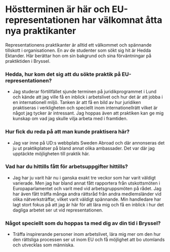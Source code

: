 # Höstterminen är här och EU-representationen har välkomnat åtta nya praktikanter

Representationens praktikanter är alltid ett välkommet och spännande tillskott i organisationen. En av de studenter som sökt sig hit är Hedda Ektander. Här berättar hon om sin bakgrund och sina förväntningar på praktiktiden i Bryssel.

### Hedda, hur kom det sig att du sökte praktik på EU-representationen?

- Jag studerar förtillfället sjunde terminen på juridikprogrammet i Lund och kände att jag ville få en inblick i arbetslivet och hur det är att jobba i en internationell miljö. Tanken är att få en bild av hur juridiken praktiseras i verkligheten och speciellt inom internationellrätt vilket är något jag tycker är intressant. Jag hoppas även att praktiken kan ge mig kunskap om vad jag skulle vilja arbeta med i framtiden.

### Hur fick du reda på att man kunde praktisera här?

- Jag var inne på UD:s webbplats Sweden Abroad och där annonseras det ju ut praktikplatser på bland annat olika ambassader. Det var där jag upptäckte möjligheten till praktik här.

### Vad har du hittills fått för arbetsuppgifter hittills?

- Jag har ju varit här nu i ganska exakt tre veckor som har varit väldigt varierade. Men jag har bland annat fått rapportera från utskottsmöten i Europaparlamentet och varit med vid arbetsgruppsmöten på rådet. Jag har även fått träffa många andra rättsråd från andra medlemsländer vid olika nätverksträffar, vilket varit väldigt spännande. Min handledare har lagt stort fokus på att jag är här för att lära mig och få en inblick i hur det dagliga arbetet ser ut vid representationen.

### Något speciellt som du hoppas ta med dig av din tid i Bryssel?

- Träffa inspirerande personer inom arbetslivet, lära mig mer om den hur den rättsliga processen ser ut inom EU och få möjlighet att bo utomlands och utvecklas som människa.
